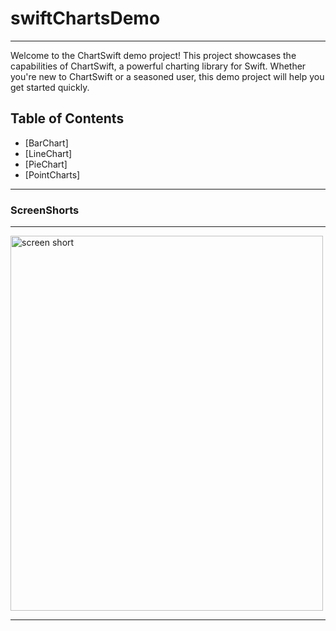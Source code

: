 # swiftChartsDemo

<hr>
Welcome to the ChartSwift demo project! This project showcases the capabilities of ChartSwift, a powerful charting library for Swift. Whether you're new to ChartSwift or a seasoned user, this demo project will help you get started quickly.

## Table of Contents

- [BarChart]
- [LineChart]
- [PieChart]
- [PointCharts]

<hr>

### ScreenShorts 
<hr>

<img src="https://github.com/yogesh404emac/GitHubAPI/assets/147120453/c658cbf4-d0cd-40b9-8deb-4428c3d09439" alt="screen short" width="500" height="600">

<hr>
